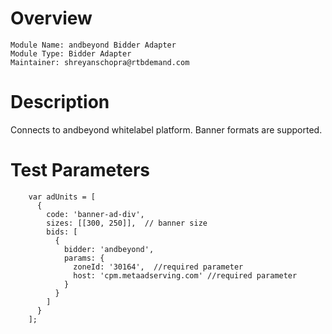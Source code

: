 # Overview

```
Module Name: andbeyond Bidder Adapter
Module Type: Bidder Adapter
Maintainer: shreyanschopra@rtbdemand.com
```

# Description

Connects to andbeyond whitelabel platform.
Banner formats are supported.


# Test Parameters
```
    var adUnits = [
      {
        code: 'banner-ad-div',
        sizes: [[300, 250]],  // banner size
        bids: [
          {
            bidder: 'andbeyond',
            params: {
              zoneId: '30164',  //required parameter
              host: 'cpm.metaadserving.com' //required parameter
            }
          }
        ]
      }
    ];
```
